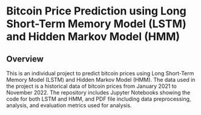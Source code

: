 # Bitcoin Price Prediction using Long Short-Term Memory Model (LSTM) and Hidden Markov Model (HMM)

## Overview
This is an individual project to predict bitcoin prices using Long Short-Term Memory Model (LSTM) and Hidden Markov Model (HMM). The data used in the project is a historical data of bitcoin prices from January 2021 to November 2022. The repository includes Jupyter Notebooks showing the code for both LSTM and HMM, and PDF file including data preprocessing, analysis, and evaluation metrics used for analysis.
